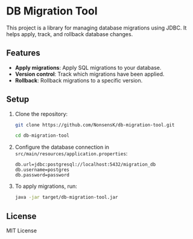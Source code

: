 # DB Migration Tool

This project is a library for managing database migrations using JDBC. It helps apply, track, and rollback database changes.

## Features
- **Apply migrations**: Apply SQL migrations to your database.
- **Version control**: Track which migrations have been applied.
- **Rollback**: Rollback migrations to a specific version.

## Setup

1. Clone the repository:

    ```bash
    git clone https://github.com/NonsensK/db-migration-tool.git

    cd db-migration-tool
    ```

2. Configure the database connection in `src/main/resources/application.properties`:

    ```properties
    db.url=jdbc:postgresql://localhost:5432/migration_db
    db.username=postgres
    db.password=password
    ```

3. To apply migrations, run:

    ```bash
    java -jar target/db-migration-tool.jar
    ```

## License
MIT License

